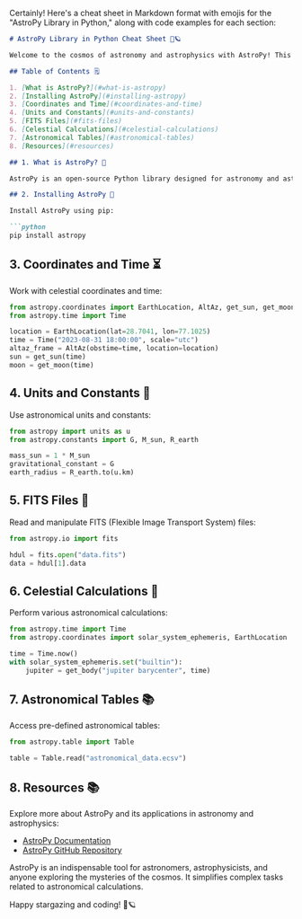 Certainly! Here's a cheat sheet in Markdown format with emojis for the "AstroPy Library in Python," along with code examples for each section:

```markdown
# AstroPy Library in Python Cheat Sheet 🌌🪐

Welcome to the cosmos of astronomy and astrophysics with AstroPy! This cheat sheet will guide you through the essential features of the AstroPy library and provide code examples for better understanding. Don't forget to follow the author, [Fardeen Ahmad Khan](https://github.com/I-Fardeen), for more Python insights and scientific explorations! 🌟

## Table of Contents 🗒️

1. [What is AstroPy?](#what-is-astropy)
2. [Installing AstroPy](#installing-astropy)
3. [Coordinates and Time](#coordinates-and-time)
4. [Units and Constants](#units-and-constants)
5. [FITS Files](#fits-files)
6. [Celestial Calculations](#celestial-calculations)
7. [Astronomical Tables](#astronomical-tables)
8. [Resources](#resources)

## 1. What is AstroPy? 🌌

AstroPy is an open-source Python library designed for astronomy and astrophysics. It provides tools and functions for working with celestial coordinates, time, units, constants, FITS files, and various astronomical calculations.

## 2. Installing AstroPy 🚀

Install AstroPy using pip:

```python
pip install astropy
```

## 3. Coordinates and Time ⏳

Work with celestial coordinates and time:

```python
from astropy.coordinates import EarthLocation, AltAz, get_sun, get_moon
from astropy.time import Time

location = EarthLocation(lat=28.7041, lon=77.1025)
time = Time("2023-08-31 18:00:00", scale="utc")
altaz_frame = AltAz(obstime=time, location=location)
sun = get_sun(time)
moon = get_moon(time)
```

## 4. Units and Constants 🌠

Use astronomical units and constants:

```python
from astropy import units as u
from astropy.constants import G, M_sun, R_earth

mass_sun = 1 * M_sun
gravitational_constant = G
earth_radius = R_earth.to(u.km)
```

## 5. FITS Files 📡

Read and manipulate FITS (Flexible Image Transport System) files:

```python
from astropy.io import fits

hdul = fits.open("data.fits")
data = hdul[1].data
```

## 6. Celestial Calculations 🔭

Perform various astronomical calculations:

```python
from astropy.time import Time
from astropy.coordinates import solar_system_ephemeris, EarthLocation

time = Time.now()
with solar_system_ephemeris.set("builtin"):
    jupiter = get_body("jupiter barycenter", time)
```

## 7. Astronomical Tables 📚

Access pre-defined astronomical tables:

```python
from astropy.table import Table

table = Table.read("astronomical_data.ecsv")
```

## 8. Resources 📚

Explore more about AstroPy and its applications in astronomy and astrophysics:

- [AstroPy Documentation](https://docs.astropy.org/en/stable/)
- [AstroPy GitHub Repository](https://github.com/astropy/astropy)

AstroPy is an indispensable tool for astronomers, astrophysicists, and anyone exploring the mysteries of the cosmos. It simplifies complex tasks related to astronomical calculations.

Happy stargazing and coding! 🌌🪐
```
